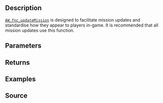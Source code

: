 ## Description

[`AW_fnc_updateMission`](/Functions/Generic/updateMission) is designed to facilitate mission updates and standardise how they appear to players in-game. It is recommended that all mission updates use this function.

## Parameters

## Returns

## Examples

## Source

<script src="http://gist-it.appspot.com/https://github.com/jpwilliams/I-A-3/blob/master/functions/generic/fn_updateMission.sqf?footer=0">
</script>
